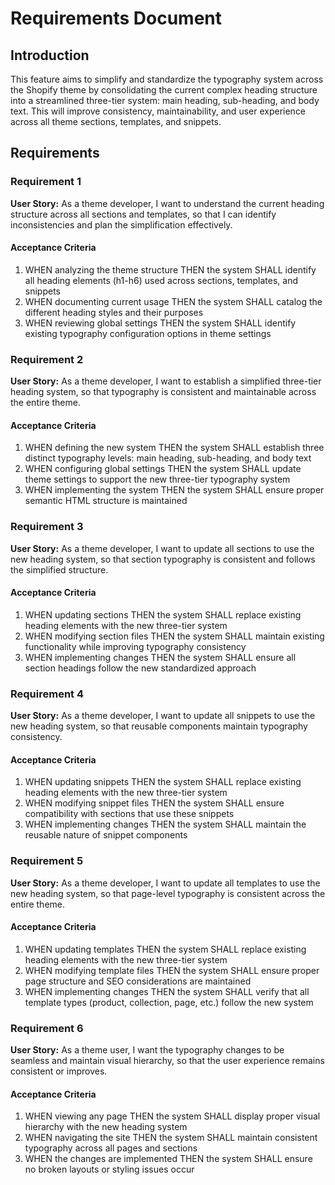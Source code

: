# Requirements Document

## Introduction

This feature aims to simplify and standardize the typography system across the Shopify theme by consolidating the current complex heading structure into a streamlined three-tier system: main heading, sub-heading, and body text. This will improve consistency, maintainability, and user experience across all theme sections, templates, and snippets.

## Requirements

### Requirement 1

**User Story:** As a theme developer, I want to understand the current heading structure across all sections and templates, so that I can identify inconsistencies and plan the simplification effectively.

#### Acceptance Criteria

1. WHEN analyzing the theme structure THEN the system SHALL identify all heading elements (h1-h6) used across sections, templates, and snippets
2. WHEN documenting current usage THEN the system SHALL catalog the different heading styles and their purposes
3. WHEN reviewing global settings THEN the system SHALL identify existing typography configuration options in theme settings

### Requirement 2

**User Story:** As a theme developer, I want to establish a simplified three-tier heading system, so that typography is consistent and maintainable across the entire theme.

#### Acceptance Criteria

1. WHEN defining the new system THEN the system SHALL establish three distinct typography levels: main heading, sub-heading, and body text
2. WHEN configuring global settings THEN the system SHALL update theme settings to support the new three-tier typography system
3. WHEN implementing the system THEN the system SHALL ensure proper semantic HTML structure is maintained

### Requirement 3

**User Story:** As a theme developer, I want to update all sections to use the new heading system, so that section typography is consistent and follows the simplified structure.

#### Acceptance Criteria

1. WHEN updating sections THEN the system SHALL replace existing heading elements with the new three-tier system
2. WHEN modifying section files THEN the system SHALL maintain existing functionality while improving typography consistency
3. WHEN implementing changes THEN the system SHALL ensure all section headings follow the new standardized approach

### Requirement 4

**User Story:** As a theme developer, I want to update all snippets to use the new heading system, so that reusable components maintain typography consistency.

#### Acceptance Criteria

1. WHEN updating snippets THEN the system SHALL replace existing heading elements with the new three-tier system
2. WHEN modifying snippet files THEN the system SHALL ensure compatibility with sections that use these snippets
3. WHEN implementing changes THEN the system SHALL maintain the reusable nature of snippet components

### Requirement 5

**User Story:** As a theme developer, I want to update all templates to use the new heading system, so that page-level typography is consistent across the entire theme.

#### Acceptance Criteria

1. WHEN updating templates THEN the system SHALL replace existing heading elements with the new three-tier system
2. WHEN modifying template files THEN the system SHALL ensure proper page structure and SEO considerations are maintained
3. WHEN implementing changes THEN the system SHALL verify that all template types (product, collection, page, etc.) follow the new system

### Requirement 6

**User Story:** As a theme user, I want the typography changes to be seamless and maintain visual hierarchy, so that the user experience remains consistent or improves.

#### Acceptance Criteria

1. WHEN viewing any page THEN the system SHALL display proper visual hierarchy with the new heading system
2. WHEN navigating the site THEN the system SHALL maintain consistent typography across all pages and sections
3. WHEN the changes are implemented THEN the system SHALL ensure no broken layouts or styling issues occur